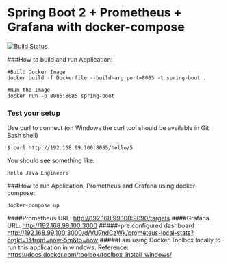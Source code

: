 # Spring Boot 2 + Prometheus + Grafana with  docker-compose
[![Build Status](https://travis-ci.org/vivekwpatil/springboot-prometheus-grafana.svg?branch=master)](https://travis-ci.org/vivekwpatil/springboot-prometheus-grafana)

###How to build and run Application:

```
#Build Docker Image
docker build -f Dockerfile --build-arg port=8085 -t spring-boot .

#Run the Image
docker run -p 8085:8085 spring-boot
```
### Test your setup
Use curl to connect (on Windows the curl tool should be available in Git Bash shell)
```
$ curl http://192.168.99.100:8085/hello/5

```

You should see something like:
```
Hello Java Engineers
```
###How to run Application, Prometheus and Grafana using docker-compose:
```
docker-compose up
```
####Prometheus URL:
http://192.168.99.100:9090/targets
####Grafana URL:
http://192.168.99.100:3000 
#####-pre configured dashboard
http://192.168.99.100:3000/d/VU7ndCzWk/prometeus-local-stats?orgId=1&from=now-5m&to=now
#####I am using Docker Toolbox locally to run this application in windows.
Reference:
https://docs.docker.com/toolbox/toolbox_install_windows/


